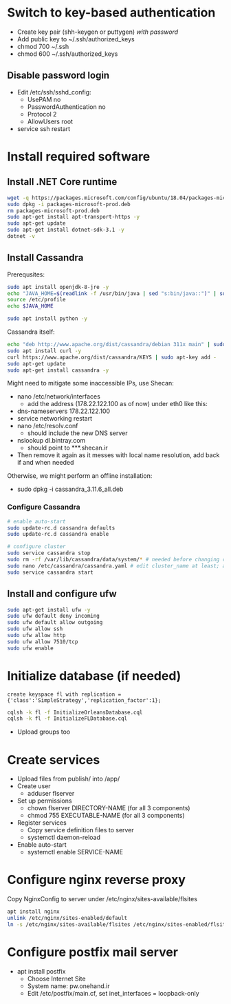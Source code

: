 # Switch to key-based authentication

* Create key pair (shh-keygen or puttygen) *with password*
* Add public key to ~/.ssh/authorized_keys
* chmod 700 ~/.ssh 
* chmod 600 ~/.ssh/authorized_keys

## Disable password login

* Edit /etc/ssh/sshd_config:
    * UsePAM no
    * PasswordAuthentication no
    * Protocol 2
    * AllowUsers root
* service ssh restart

# Install required software

## Install .NET Core runtime

``` bash
wget -q https://packages.microsoft.com/config/ubuntu/18.04/packages-microsoft-prod.deb
sudo dpkg -i packages-microsoft-prod.deb
rm packages-microsoft-prod.deb
sudo apt-get install apt-transport-https -y
sudo apt-get update
sudo apt-get install dotnet-sdk-3.1 -y
dotnet -v
```

## Install Cassandra

Prerequsites:

```bash
sudo apt install openjdk-8-jre -y
echo "JAVA_HOME=$(readlink -f /usr/bin/java | sed "s:bin/java::")" | sudo tee -a /etc/profile
source /etc/profile
echo $JAVA_HOME

sudo apt install python -y
```

Cassandra itself:
``` bash
echo "deb http://www.apache.org/dist/cassandra/debian 311x main" | sudo tee -a /etc/apt/sources.list.d/cassandra.sources.list
sudo apt install curl -y
curl https://www.apache.org/dist/cassandra/KEYS | sudo apt-key add -
sudo apt-get update
sudo apt-get install cassandra -y
```

Might need to mitigate some inaccessible IPs, use Shecan:

* nano /etc/network/interfaces
    * add the address (178.22.122.100 as of now) under eth0 like this:
* dns-nameservers 178.22.122.100
* service networking restart
* nano /etc/resolv.conf
    * should include the new DNS server
* nslookup dl.bintray.com
    * should point to ***.shecan.ir
* Then remove it again as it messes with local name resolution, add back if and when needed

Otherwise, we might perform an offline installation:

* sudo dpkg -i cassandra_3.11.6_all.deb

### Configure Cassandra

```bash
# enable auto-start
sudo update-rc.d cassandra defaults
sudo update-rc.d cassandra enable

# configure cluster
sudo service cassandra stop
sudo rm -rf /var/lib/cassandra/data/system/* # needed before changing cluster name, as it will invalidate all data
sudo nano /etc/cassandra/cassandra.yaml # edit cluster_name at least; also the following for actual multi-node cluster setup: seeds, listen_address, endpoint_snitch, auto_bootstrap: false
sudo service cassandra start
```

## Install and configure ufw

``` bash
sudo apt-get install ufw -y
sudo ufw default deny incoming
sudo ufw default allow outgoing
sudo ufw allow ssh
sudo ufw allow http
sudo ufw allow 7510/tcp
sudo ufw enable
```

# Initialize database (if needed)

``` cql
create keyspace fl with replication = {'class':'SimpleStrategy','replication_factor':1};

```

``` bash
cqlsh -k fl -f InitializeOrleansDatabase.cql
cqlsh -k fl -f InitializeFLDatabase.cql
```

* Upload groups too

# Create services

* Upload files from publish/ into /app/
* Create user
    * adduser flserver
* Set up permissions
    * chown flserver DIRECTORY-NAME (for all 3 components)
    * chmod 755 EXECUTABLE-NAME (for all 3 components)
* Register services
    * Copy service definition files to server
    * systemctl daemon-reload
* Enable auto-start
    * systemctl enable SERVICE-NAME

# Configure nginx reverse proxy

Copy NginxConfig to server under /etc/nginx/sites-available/flsites

```bash
apt install nginx
unlink /etc/nginx/sites-enabled/default
ln -s /etc/nginx/sites-available/flsites /etc/nginx/sites-enabled/flsites
```

# Configure postfix mail server

* apt install postfix
    * Choose Internet Site
    * System name: pw.onehand.ir
    * Edit /etc/postfix/main.cf, set inet_interfaces = loopback-only